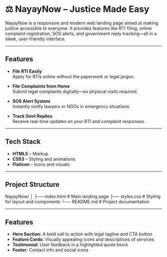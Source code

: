 # ⚖️ NayayNow – Justice Made Easy

NayayNow is a responsive and modern web landing page aimed at making justice accessible to everyone. It provides features like RTI filing, online complaint registration, SOS alerts, and government reply tracking—all in a sleek, user-friendly interface.

---

##  Features

- **File RTI Easily**  
  Apply for RTIs online without the paperwork or legal jargon.

- **File Complaints from Home**  
  Submit legal complaints digitally—no physical visits required.

- **SOS Alert System**  
  Instantly notify lawyers or NGOs in emergency situations.

- **Track Govt Replies**  
  Receive real-time updates on your RTI and complaint responses.

---

## Tech Stack

- **HTML5** – Markup  
- **CSS3** – Styling and animations  
- **Flaticon** – Icons and visuals

---

##  Project Structure
NayayNow/
│
├── index.html # Main landing page
├── styles.css # Styling for layout and components
└── README.md # Project documentation


---
## Features

- **Hero Section:** A bold call to action with legal tagline and CTA button  
- **Feature Cards:** Visually appealing icons and descriptions of services  
- **Testimonial:** User feedback in a highlighted quote block  
- **Footer:** Contact info and social icons



